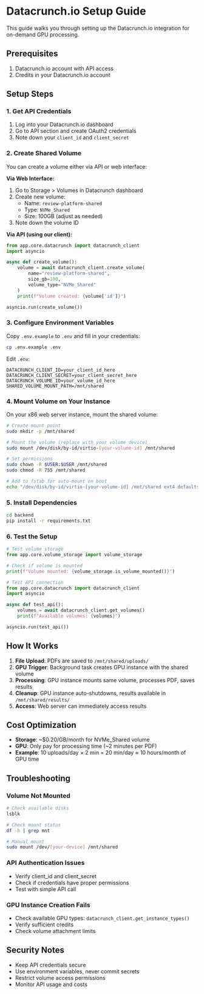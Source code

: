 # Datacrunch.io Setup Guide

This guide walks you through setting up the Datacrunch.io integration for on-demand GPU processing.

## Prerequisites

1. Datacrunch.io account with API access
2. Credits in your Datacrunch.io account

## Setup Steps

### 1. Get API Credentials

1. Log into your Datacrunch.io dashboard
2. Go to API section and create OAuth2 credentials
3. Note down your `client_id` and `client_secret`

### 2. Create Shared Volume

You can create a volume either via API or web interface:

**Via Web Interface:**
1. Go to Storage > Volumes in Datacrunch dashboard
2. Create new volume:
   - Name: `review-platform-shared`
   - Type: `NVMe_Shared`
   - Size: 100GB (adjust as needed)
3. Note down the volume ID

**Via API (using our client):**
```python
from app.core.datacrunch import datacrunch_client
import asyncio

async def create_volume():
    volume = await datacrunch_client.create_volume(
        name="review-platform-shared",
        size_gb=100,
        volume_type="NVMe_Shared"
    )
    print(f"Volume created: {volume['id']}")

asyncio.run(create_volume())
```

### 3. Configure Environment Variables

Copy `.env.example` to `.env` and fill in your credentials:

```bash
cp .env.example .env
```

Edit `.env`:
```
DATACRUNCH_CLIENT_ID=your_client_id_here
DATACRUNCH_CLIENT_SECRET=your_client_secret_here
DATACRUNCH_VOLUME_ID=your_volume_id_here
SHARED_VOLUME_MOUNT_PATH=/mnt/shared
```

### 4. Mount Volume on Your Instance

On your x86 web server instance, mount the shared volume:

```bash
# Create mount point
sudo mkdir -p /mnt/shared

# Mount the volume (replace with your volume device)
sudo mount /dev/disk/by-id/virtio-[your-volume-id] /mnt/shared

# Set permissions
sudo chown -R $USER:$USER /mnt/shared
sudo chmod -R 755 /mnt/shared

# Add to fstab for auto-mount on boot
echo "/dev/disk/by-id/virtio-[your-volume-id] /mnt/shared ext4 defaults 0 2" | sudo tee -a /etc/fstab
```

### 5. Install Dependencies

```bash
cd backend
pip install -r requirements.txt
```

### 6. Test the Setup

```python
# Test volume storage
from app.core.volume_storage import volume_storage

# Check if volume is mounted
print(f"Volume mounted: {volume_storage.is_volume_mounted()}")

# Test API connection
from app.core.datacrunch import datacrunch_client
import asyncio

async def test_api():
    volumes = await datacrunch_client.get_volumes()
    print(f"Available volumes: {volumes}")

asyncio.run(test_api())
```

## How It Works

1. **File Upload**: PDFs are saved to `/mnt/shared/uploads/`
2. **GPU Trigger**: Background task creates GPU instance with the shared volume
3. **Processing**: GPU instance mounts same volume, processes PDF, saves results
4. **Cleanup**: GPU instance auto-shutdowns, results available in `/mnt/shared/results/`
5. **Access**: Web server can immediately access results

## Cost Optimization

- **Storage**: ~$0.20/GB/month for NVMe_Shared volume
- **GPU**: Only pay for processing time (~2 minutes per PDF)
- **Example**: 10 uploads/day × 2 min = 20 min/day ≈ 10 hours/month of GPU time

## Troubleshooting

### Volume Not Mounted
```bash
# Check available disks
lsblk

# Check mount status
df -h | grep mnt

# Manual mount
sudo mount /dev/[your-device] /mnt/shared
```

### API Authentication Issues
- Verify client_id and client_secret
- Check if credentials have proper permissions
- Test with simple API call

### GPU Instance Creation Fails
- Check available GPU types: `datacrunch_client.get_instance_types()`
- Verify sufficient credits
- Check volume attachment limits

## Security Notes

- Keep API credentials secure
- Use environment variables, never commit secrets
- Restrict volume access permissions
- Monitor API usage and costs